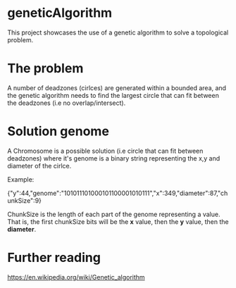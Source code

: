 # geneticAlgorithm
This project showcases the use of a genetic algorithm to solve a topological problem. 

# The problem
A number of deadzones (cirlces) are generated within a bounded area, and the genetic algorithm needs to find the largest circle that can fit between the deadzones (i.e no overlap/intersect). 

# Solution genome
A Chromosome is a possible solution (i.e circle that can fit between deadzones) where it's genome is a binary string representing the x,y and diameter of the cirlce.

Example:

{"y":44,"genome":"101011101000101100001010111","x":349,"diameter":87,"chunkSize":9}

ChunkSize is the length of each part of the genome representing a value. That is, the first chunkSize bits will be the **x** value, then the **y** value, then the **diameter**. 

# Further reading
https://en.wikipedia.org/wiki/Genetic_algorithm
